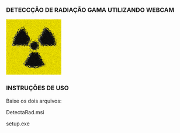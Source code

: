 ### DETECCÇÃO DE RADIAÇÃO GAMA UTILIZANDO WEBCAM


![logo](https://github.com/HenriqueCesarFonseca/gamma_detector/blob/main/Imagens/radiacao_2.png)



### INSTRUÇÕES DE USO
Baixe os dois arquivos:

DetectaRad.msi

setup.exe

